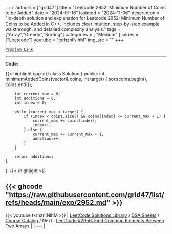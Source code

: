 
+++
authors = ["grid47"]
title = "Leetcode 2952: Minimum Number of Coins to be Added"
date = "2024-01-16"
lastmod = "2024-11-06"
description = "In-depth solution and explanation for Leetcode 2952: Minimum Number of Coins to be Added in C++. Includes clear intuition, step-by-step example walkthrough, and detailed complexity analysis."
tags = ["Array","Greedy","Sorting"]
categories = [
    "Medium"
]
series = ["Leetcode"]
youtube = "txrhznINlhM"
img_src = ""
+++



[`Problem Link`](https://leetcode.com/problems/minimum-number-of-coins-to-be-added/description/)

---
**Code:**

{{< highlight cpp >}}
class Solution {
public:
    int minimumAddedCoins(vector<int>& coins, int target) {
        sort(coins.begin(), coins.end());

        int current_max = 0;
        int additions = 0;
        int index = 0;

        while (current_max < target) {
            if (index < coins.size() && coins[index] <= current_max + 1) {
                current_max += coins[index];
                index++;
            } else {
                current_max += current_max + 1;
                additions++;
            }
        }

        return additions;
    }
};
{{< /highlight >}}

{{< ghcode "https://raw.githubusercontent.com/grid47/list/refs/heads/main/exp/2952.md" >}}
---
{{< youtube txrhznINlhM >}}
| [LeetCode Solutions Library](https://grid47.xyz/leetcode/) / [DSA Sheets](https://grid47.xyz/sheets/) / [Course Catalog](https://grid47.xyz/courses/) / Next : [LeetCode #2956: Find Common Elements Between Two Arrays](https://grid47.xyz/leetcode/solution-2956-find-common-elements-between-two-arrays/) |
| --- |
